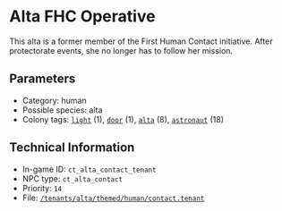 # Alta FHC Operative

This alta is a former member of the First Human Contact initiative. After protectorate events, she no longer has to follow her mission.

## Parameters

- Category: human
- Possible species: alta
- Colony tags: [`light`](https://ceterai.github.io/MyEnternia/Wiki/Tags/Light) (1), [`door`](https://ceterai.github.io/MyEnternia/Wiki/Tags/Door) (1), [`alta`](https://ceterai.github.io/MyEnternia/Wiki/Tags/Alta) (8), [`astronaut`](https://ceterai.github.io/MyEnternia/Wiki/Tags/Astronaut) (18)

## Technical Information

- In-game ID: `ct_alta_contact_tenant`
- NPC type: `ct_alta_contact`
- Priority: `14`
- File: [`/tenants/alta/themed/human/contact.tenant`](https://github.com/Ceterai/Enternia/blob/main/tenants/alta/themed/human/contact.tenant)
